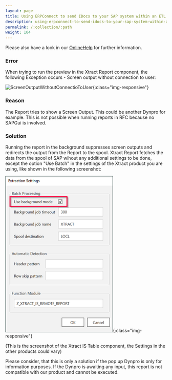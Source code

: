 ```yaml
---
layout: page
title: Using ERPConnect to send IDocs to your SAP system within an ETL process based on SQL Server Integration Services (SSIS)
description: using-erpconnect-to-send-idocs-to-your-sap-system-within-an-etl-process-based-on-sql-server-integration-services-(ssis)
permalink: /:collection/:path
weight: 104
---
```


Please also have a look in our [OnlineHelp](https://help.theobald-software.com/en/) for further information.

### Error

When trying to run the preview in the Xtract Report component, the following Exception occurs - Screen output without connection to user:


![ScreenOutputWithoutConnectioToUser](/img/contents/ScreenOutputWithoutConnectioToUser.png){:class="img-responsive"}

### Reason

The Report tries to show a Screen Output. This could be another Dynpro for example. This is not possible when running reports in RFC because no SAPGui is involved. 

### Solution

Running the report in the background suppresses screen outputs and redirects the output from the Report to the spool. Xtract Report fetches the data from the spool of SAP wihout any additional settings to be done, except the option "Use Batch" in the settings of the Xtract product you are using, like shown in the following screenshot:


![UseBatch](/img/contents/UseBatch.png){:class="img-responsive"} 

(This is the screenshot of the Xtract IS Table component, the Settings in the other products could vary)

Please consider, that this is only a solution if the pop up Dynpro is only for information purposes. If the Dynpro is awaiting any input, this report is not compatible with our product and cannot be executed. 
